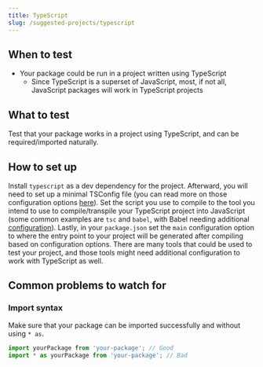 ```yaml
---
title: TypeScript
slug: /suggested-projects/typescript
---
```


## When to test

- Your package could be run in a project written using TypeScript
  - Since TypeScript is a superset of JavaScript, most, if not all, JavaScript packages will work in TypeScript projects

## What to test

Test that your package works in a project using TypeScript, and can be required/imported naturally.

## How to set up

Install `typescript` as a dev dependency for the project. Afterward, you will need to set up a minimal TSConfig file (you can read more on those configuration options [here](https://www.typescriptlang.org/tsconfig)). Set the script you use to compile to the tool you intend to use to compile/transpile your TypeScript project into JavaScript (some common examples are `tsc` and `babel`, with Babel needing additional [configuration](https://github.com/microsoft/TypeScript-Babel-Starter)). Lastly, in your `package.json` set the `main` configuration option to where the entry point to your project will be generated after compiling based on configuration options. There are many tools that could be used to test your project, and those tools might need additional configuration to work with TypeScript as well.

## Common problems to watch for

### Import syntax

Make sure that your package can be imported successfully and without using `* as`.

```js
import yourPackage from 'your-package'; // Good
import * as yourPackage from 'your-package'; // Bad
```
